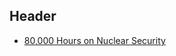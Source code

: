 <!-- TITLE: Improving Nuclear Security -->
<!-- SUBTITLE: Making sure the world doesn't go BOOM -->

## Header

* [80,000 Hours on Nuclear Security](https://80000hours.org/problem-profiles/nuclear-security/)